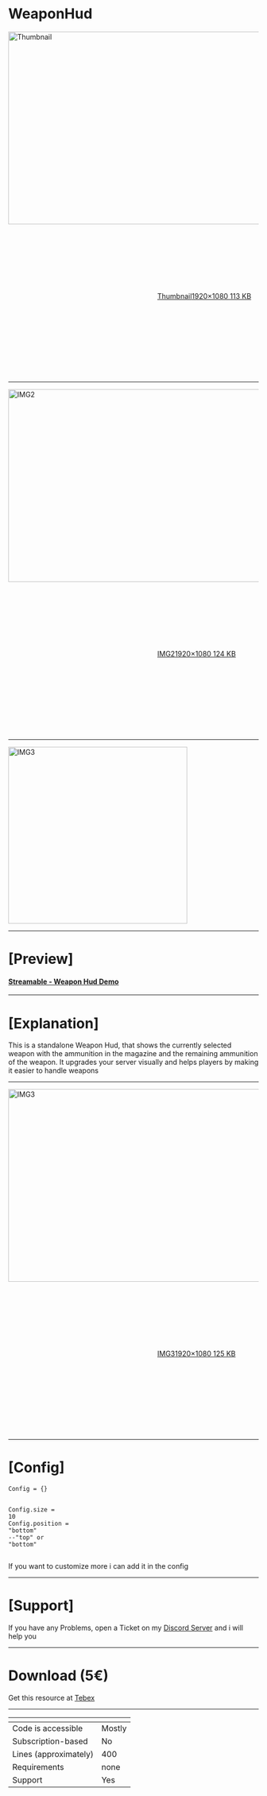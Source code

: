# WeaponHud

<div class="cooked"><p></p><div class="lightbox-wrapper"><a class="lightbox" href="https://forum.cfx.re/uploads/default/original/4X/3/4/9/349c230454c556a015f37bdb8285c71d95be724b.jpeg" data-download-href="https://forum.cfx.re/uploads/default/349c230454c556a015f37bdb8285c71d95be724b" title="Thumbnail"><img src="https://forum.cfx.re/uploads/default/optimized/4X/3/4/9/349c230454c556a015f37bdb8285c71d95be724b_2_690x388.jpeg" alt="Thumbnail" data-base62-sha1="7vplHkwEfocFrVDCVYTzdDOgOkH" width="690" height="388" srcset="https://forum.cfx.re/uploads/default/optimized/4X/3/4/9/349c230454c556a015f37bdb8285c71d95be724b_2_690x388.jpeg, https://forum.cfx.re/uploads/default/optimized/4X/3/4/9/349c230454c556a015f37bdb8285c71d95be724b_2_1035x582.jpeg 1.5x, https://forum.cfx.re/uploads/default/optimized/4X/3/4/9/349c230454c556a015f37bdb8285c71d95be724b_2_1380x776.jpeg 2x" data-small-upload="https://forum.cfx.re/uploads/default/optimized/4X/3/4/9/349c230454c556a015f37bdb8285c71d95be724b_2_10x10.png" loading="lazy" style="aspect-ratio: 690 / 388;"><div class="meta">
<svg class="fa d-icon d-icon-far-image svg-icon" aria-hidden="true"><use href="#far-image"></use></svg><span class="filename">Thumbnail</span><span class="informations">1920×1080 113 KB</span><svg class="fa d-icon d-icon-discourse-expand svg-icon" aria-hidden="true"><use href="#discourse-expand"></use></svg>
</div></a></div><p></p>
<hr>
<p></p><div class="lightbox-wrapper"><a class="lightbox" href="https://forum.cfx.re/uploads/default/original/4X/d/d/0/dd03497eabfe9ec29c8847a964611dd602614d58.jpeg" data-download-href="https://forum.cfx.re/uploads/default/dd03497eabfe9ec29c8847a964611dd602614d58" title="IMG2"><img src="https://forum.cfx.re/uploads/default/optimized/4X/d/d/0/dd03497eabfe9ec29c8847a964611dd602614d58_2_690x388.jpeg" alt="IMG2" data-base62-sha1="vxayWbPmjAzZAMZeheLSZ2zoabm" width="690" height="388" srcset="https://forum.cfx.re/uploads/default/optimized/4X/d/d/0/dd03497eabfe9ec29c8847a964611dd602614d58_2_690x388.jpeg, https://forum.cfx.re/uploads/default/optimized/4X/d/d/0/dd03497eabfe9ec29c8847a964611dd602614d58_2_1035x582.jpeg 1.5x, https://forum.cfx.re/uploads/default/optimized/4X/d/d/0/dd03497eabfe9ec29c8847a964611dd602614d58_2_1380x776.jpeg 2x" data-small-upload="https://forum.cfx.re/uploads/default/optimized/4X/d/d/0/dd03497eabfe9ec29c8847a964611dd602614d58_2_10x10.png" loading="lazy" style="aspect-ratio: 690 / 388;"><div class="meta">
<svg class="fa d-icon d-icon-far-image svg-icon" aria-hidden="true"><use href="#far-image"></use></svg><span class="filename">IMG2</span><span class="informations">1920×1080 124 KB</span><svg class="fa d-icon d-icon-discourse-expand svg-icon" aria-hidden="true"><use href="#discourse-expand"></use></svg>
</div></a></div><p></p>
<hr>
<p><img src="https://forum.cfx.re/uploads/default/original/4X/4/5/2/4520d864b98b380eccce8ec8b80b9b82b2c291aa.png" alt="IMG3" data-base62-sha1="9RxjBkF73UhLrk2b7psPJeYsNkK" width="360" height="356" loading="lazy" style="aspect-ratio: 360 / 356;"></p>
<hr>
<p><strong></strong></p><h1><strong>[Preview]</strong></h1><p></p>

<h4><a href="https://streamable.com/j0n12a" rel="noopener nofollow ugc">Streamable - Weapon Hud Demo</a></h4>

<hr>
<strong><h1>[Explanation]</h1></strong>

<p>This is a standalone Weapon Hud, that shows the currently selected weapon with the ammunition in the magazine and the remaining ammunition of the weapon. It upgrades your server visually and helps players by making it easier to handle weapons</p>

<hr>
<p></p><div class="lightbox-wrapper"><a class="lightbox" href="https://forum.cfx.re/uploads/default/original/4X/4/d/8/4d892806baf8cdb787759d382781a317fe411757.jpeg" data-download-href="https://forum.cfx.re/uploads/default/4d892806baf8cdb787759d382781a317fe411757" title="IMG3"><img src="https://forum.cfx.re/uploads/default/optimized/4X/4/d/8/4d892806baf8cdb787759d382781a317fe411757_2_690x388.jpeg" alt="IMG3" data-base62-sha1="b3UCwuhYb7K0smQeMTNNZtvuwE7" width="690" height="388" srcset="https://forum.cfx.re/uploads/default/optimized/4X/4/d/8/4d892806baf8cdb787759d382781a317fe411757_2_690x388.jpeg, https://forum.cfx.re/uploads/default/optimized/4X/4/d/8/4d892806baf8cdb787759d382781a317fe411757_2_1035x582.jpeg 1.5x, https://forum.cfx.re/uploads/default/optimized/4X/4/d/8/4d892806baf8cdb787759d382781a317fe411757_2_1380x776.jpeg 2x" data-small-upload="https://forum.cfx.re/uploads/default/optimized/4X/4/d/8/4d892806baf8cdb787759d382781a317fe411757_2_10x10.png" loading="lazy" style="aspect-ratio: 690 / 388;"><div class="meta">
<svg class="fa d-icon d-icon-far-image svg-icon" aria-hidden="true"><use href="#far-image"></use></svg><span class="filename">IMG3</span><span class="informations">1920×1080 125 KB</span><svg class="fa d-icon d-icon-discourse-expand svg-icon" aria-hidden="true"><use href="#discourse-expand"></use></svg>
</div></a></div><p></p>
<hr>
<p><strong></strong></p><h1><strong>[Config]</strong></h1><p></p>
<pre><code class="hljs ini"><span class="hljs-attr">Config</span> = {}

<span class="hljs-attr">Config.size</span> = <span class="hljs-number">10</span>
<span class="hljs-attr">Config.position</span> = <span class="hljs-string">"bottom"</span>        --<span class="hljs-string">"top"</span> or <span class="hljs-string">"bottom"</span> 
</code></pre>

<p>If you want to customize more i can add it in the config</p>

<hr>
<p><strong></strong></p><h1><strong>[Support]</strong></h1><p></p>

<p>If you have any Problems, open a Ticket on my <a href="https://discord.gg/FdGk26Y5Qf" rel="noopener nofollow ugc">Discord Server</a> and i will help you</p>

<hr>
<p><strong></strong></p><h1><strong>Download (5€)</strong></h1><p></p>

<p>Get this resource at <a href="https://juli.tebex.io/category/custom-fivem-scripts" rel="noopener nofollow ugc">Tebex</a></p>

<hr>
<div class="md-table">
<table>
<thead>
<tr>
<th></th>
<th></th>
</tr>
</thead>
<tbody>
<tr>
<td>Code is accessible</td>
<td>Mostly</td>
</tr>
<tr>
<td>Subscription-based</td>
<td>No</td>
</tr>
<tr>
<td>Lines (approximately)</td>
<td>400</td>
</tr>
<tr>
<td>Requirements</td>
<td>none</td>
</tr>
<tr>
<td>Support</td>
<td>Yes</td>
</tr>
</tbody>
</table>
</div></div>
